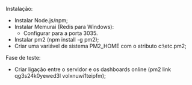 Instalação:
- Instalar Node.js/npm;
- Instalar Memurai (Redis para Windows):
    - Configurar para a porta 3035.
- Instalar pm2 (npm install -g pm2);
- Criar uma variável de sistema PM2_HOME com o atributo c:\etc\.pm2;


Fase de teste:
- Criar ligação entre o servidor e os dashboards online (pm2 link qg3s24k0yewed3l volxnuwi1teipfm);
